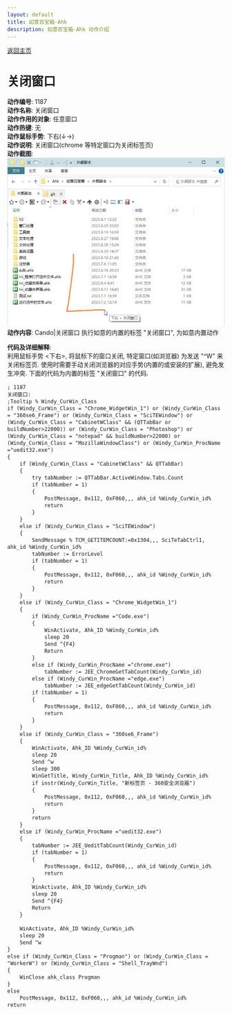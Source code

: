 ```yaml
---
layout: default
title: 如意百宝箱-Ahk
description: 如意百宝箱-Ahk 动作介绍
---
```

<link rel="stylesheet" href="../actions/css/atom-one-light.min.css">
<script src="../actions/js/highlight.min.js"></script>
<script>hljs.highlightAll();</script>

[返回主页](../index.md)

# [](#header-2) 关闭窗口

**动作编号**: 1187  
**动作名称**: 关闭窗口  
**动作作用的对象**: 任意窗口  
**动作热键**: 无  
**动作鼠标手势**: 下右(↓→)  
**动作说明**: 关闭窗口(chrome 等特定窗口为关闭标签页)  
**动作截图**:  
  ![关闭窗口](img1/1187.jpg)  
**动作内容**: Cando|关闭窗口
执行如意的内置的标签 "关闭窗口", 为如意内置动作  

**代码及详细解释**:  
利用鼠标手势 <下右>, 将鼠标下的窗口关闭, 特定窗口(如浏览器) 为发送 "^W" 来关闭标签页. 使用时需要手动关闭浏览器的对应手势(内置的或安装的扩展), 避免发生冲突. 下面的代码为内置的标签 "关闭窗口" 的代码.  

```Autohotkey
; 1187
关闭窗口:
;Tooltip % Windy_CurWin_Class
if (Windy_CurWin_Class = "Chrome_WidgetWin_1") or (Windy_CurWin_Class = "360se6_Frame") or (Windy_CurWin_Class = "SciTEWindow") or (Windy_CurWin_Class = "CabinetWClass" && (QTTabBar or buildNumber>22000)) or (Windy_CurWin_Class = "Photoshop") or (Windy_CurWin_Class = "notepad" && buildNumber>22000) or (Windy_CurWin_Class = "MozillaWindowClass") or (Windy_CurWin_ProcName ="uedit32.exe")
{
	if (Windy_CurWin_Class = "CabinetWClass" && QTTabBar)
	{
		try tabNumber := QTTabBar.ActiveWindow.Tabs.Count
		if (tabNumber = 1)
		{
			PostMessage, 0x112, 0xF060,,, ahk_id %Windy_CurWin_id%
			return
		}
	}
	else if (Windy_CurWin_Class = "SciTEWindow")
	{
		SendMessage % TCM_GETITEMCOUNT:=0x1304,,, SciTeTabCtrl1, ahk_id %Windy_CurWin_id%
		tabNumber := ErrorLevel
		if (tabNumber = 1)
		{
			PostMessage, 0x112, 0xF060,,, ahk_id %Windy_CurWin_id%
			return
		}
	}
	else if (Windy_CurWin_Class = "Chrome_WidgetWin_1")
	{
		if (Windy_CurWin_ProcName ="Code.exe")
		{
			WinActivate, Ahk_ID %Windy_CurWin_id%
			sleep 20
			Send ^{F4}
			Return
		}
		else if (Windy_CurWin_ProcName ="chrome.exe")
			tabNumber := JEE_ChromeGetTabCount(Windy_CurWin_id)
		else if (Windy_CurWin_ProcName ="edge.exe")
			tabNumber := JEE_edgeGetTabCount(Windy_CurWin_id)
		if (tabNumber = 1)
		{
			PostMessage, 0x112, 0xF060,,, ahk_id %Windy_CurWin_id%
			return
		}
	}
	else if (Windy_CurWin_Class = "360se6_Frame")
	{
		WinActivate, Ahk_ID %Windy_CurWin_id%
		sleep 20
		Send ^w
		sleep 300
		WinGetTitle, Windy_CurWin_Title, Ahk_ID %Windy_CurWin_id%
		if instr(Windy_CurWin_Title, "新标签页 - 360安全浏览器")
		{
			PostMessage, 0x112, 0xF060,,, ahk_id %Windy_CurWin_id%
			return
		}
		return
	}
	else if (Windy_CurWin_ProcName ="uedit32.exe")
	{
		tabNumber := JEE_UeditTabCount(Windy_CurWin_id)
		if (tabNumber = 1)
		{
			PostMessage, 0x112, 0xF060,,, ahk_id %Windy_CurWin_id%
			return
		}
		WinActivate, Ahk_ID %Windy_CurWin_id%
		sleep 20
		Send ^{F4}
		Return
	}

	WinActivate, Ahk_ID %Windy_CurWin_id%
	sleep 20
	Send ^w
}
else if (Windy_CurWin_Class = "Progman") or (Windy_CurWin_Class = "WorkerW") or (Windy_CurWin_Class = "Shell_TrayWnd")
{
	WinClose ahk_class Progman
}
else
	PostMessage, 0x112, 0xF060,,, ahk_id %Windy_CurWin_id%
return
```